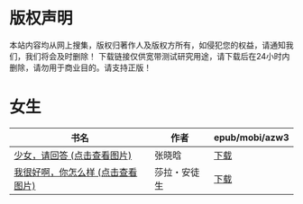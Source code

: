 # 版权声明

本站内容均从网上搜集，版权归著作人及版权方所有，如侵犯您的权益，请通知我们，我们将会及时删除！ 下载链接仅供宽带测试研究用途，请下载后在24小时内删除，请勿用于商业目的。请支持正版！

# 女生

| 书名 | 作者 | epub/mobi/azw3 |
| --- | --- | --- |
| [少女，请回答 (点击查看图片)](https://www.dushupai.com/attachment/2024/06/06/68ee4db6886402a7.jpg) | 张晓晗 | [下载](https://url89.ctfile.com/f/31084289-1357030582-0c3eb2?p=8866) |
| [我很好啊，你怎么样 (点击查看图片)](https://www.dushupai.com/attachment/2024/06/03/3e599be1280aeab8.jpg) | 莎拉・安徒生 | [下载](https://url89.ctfile.com/f/31084289-1357017538-a3c7eb?p=8866) |

